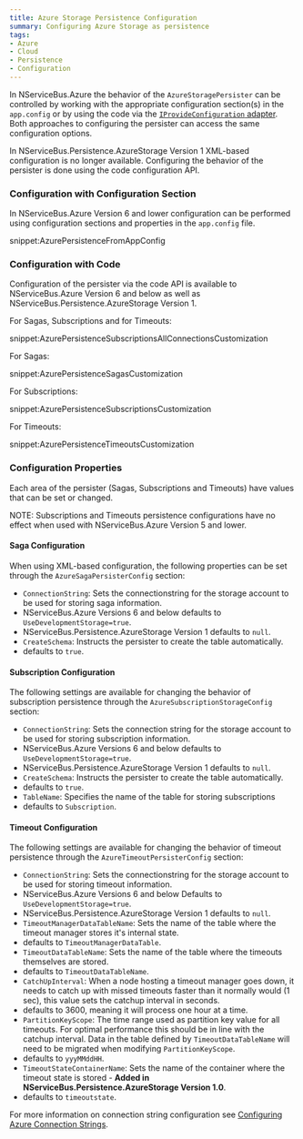 ```yaml
---
title: Azure Storage Persistence Configuration
summary: Configuring Azure Storage as persistence
tags:
- Azure
- Cloud
- Persistence
- Configuration
---
```


In NServiceBus.Azure the behavior of the `AzureStoragePersister` can be controlled by working with the appropriate configuration section(s) in the `app.config` or by using the code via the [`IProvideConfiguration` adapter](/nservicebus/hosting/custom-configuration-providers.md). Both approaches to configuring the persister can access the same configuration options.


In NServiceBus.Persistence.AzureStorage Version 1 XML-based configuration is no longer available. Configuring the behavior of the persister is done using the code configuration API.


### Configuration with Configuration Section

In NServiceBus.Azure Version 6 and lower configuration can be performed using configuration sections and properties in the `app.config` file.

snippet:AzurePersistenceFromAppConfig


### Configuration with Code

Configuration of the persister via the code API is available to NServiceBus.Azure Version 6 and below as well as NServiceBus.Persistence.AzureStorage Version 1.

For Sagas, Subscriptions and for Timeouts:

snippet:AzurePersistenceSubscriptionsAllConnectionsCustomization

For Sagas:

snippet:AzurePersistenceSagasCustomization

For Subscriptions:

snippet:AzurePersistenceSubscriptionsCustomization

For Timeouts:

snippet:AzurePersistenceTimeoutsCustomization


### Configuration Properties

Each area of the persister (Sagas, Subscriptions and Timeouts) have values that can be set or changed.

NOTE: Subscriptions and Timeouts persistence configurations have no effect when used with NServiceBus.Azure Version 5 and lower.


#### Saga Configuration
 
When using XML-based configuration, the following properties can be set through the `AzureSagaPersisterConfig` section:

 * `ConnectionString`: Sets the connectionstring for the storage account to be used for storing saga information.
  * NServiceBus.Azure Versions 6 and below defaults to `UseDevelopmentStorage=true`.
  * NServiceBus.Persistence.AzureStorage Version 1 defaults to `null`.
 * `CreateSchema`: Instructs the persister to create the table automatically.
  * defaults to `true`.


#### Subscription Configuration

The following settings are available for changing the behavior of subscription persistence through the `AzureSubscriptionStorageConfig` section:

 * `ConnectionString`: Sets the connection string for the storage account to be used for storing subscription information.
  * NServiceBus.Azure Versions 6 and below defaults to `UseDevelopmentStorage=true`.
  * NServiceBus.Persistence.AzureStorage Version 1 defaults to `null`.
 * `CreateSchema`: Instructs the persister to create the table automatically.
  * defaults to `true`.
 * `TableName`: Specifies the name of the table for storing subscriptions
  * defaults to `Subscription`.


#### Timeout Configuration

The following settings are available for changing the behavior of timeout persistence through the `AzureTimeoutPersisterConfig` section:

 * `ConnectionString`: Sets the connectionstring for the storage account to be used for storing timeout information.
  * NServiceBus.Azure Versions 6 and below Defaults to `UseDevelopmentStorage=true`.
  * NServiceBus.Persistence.AzureStorage Version 1 defaults to `null`.
 * `TimeoutManagerDataTableName`: Sets the name of the table where the timeout manager stores it's internal state.
  * defaults to `TimeoutManagerDataTable`.
 * `TimeoutDataTableName`: Sets the name of the table where the timeouts themselves are stored.
  * defaults to `TimeoutDataTableName`.
 * `CatchUpInterval`: When a node hosting a timeout manager goes down, it needs to catch up with missed timeouts faster than it normally would (1 sec), this value  sets the catchup interval in seconds.
  * defaults to 3600, meaning it will process one hour at a time.
 * `PartitionKeyScope`: The time range used as partition key value for all timeouts. For optimal performance this should be in line with the catchup interval. Data in the table defined by `TimeoutDataTableName` will need to be migrated when modifying `PartitionKeyScope`.
  * defaults to `yyyMMddHH`.
 * `TimeoutStateContainerName`: Sets the name of the container where the timeout state is stored - **Added in NServiceBus.Persistence.AzureStorage Version 1.0**.
  * defaults to `timeoutstate`.

For more information on connection string configuration see [Configuring Azure Connection Strings](https://azure.microsoft.com/en-us/documentation/articles/storage-configure-connection-string/).